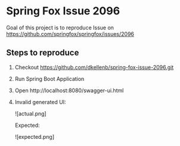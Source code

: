 # Spring Fox Issue 2096

Goal of this project is to reproduce Issue on https://github.com/springfox/springfox/issues/2096

## Steps to reproduce

1. Checkout https://github.com/dkellenb/spring-fox-issue-2096.git
1. Run Spring Boot Application
1. Open http://localhost:8080/swagger-ui.html
1. Invalid generated UI:

   ![actual.png]

   Expected:

   ![expected.png]


